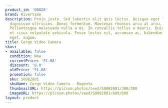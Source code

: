 ```yaml
---
product_id: '00828'
brand: Rivertime
description: Proin justo. Sed lobortis elit quis lectus. Quisque eget lorem eu purus
  dignissim ultricies. Donec fermentum. Maecenas rhoncus arcu at arcu. Etiam faucibus.
  Pellentesque malesuada nulla a mi. In convallis tellus a mauris. Duis ac tellus
  et risus vulputate vehicula. Fusce lectus est, accumsan ac, bibendum sed, porta
  eget, augue.
title: Corge Video Camera
skus:
- available: false
  condition: New
  currentPrice: '51.88'
  discount: '0.0'
  oldPrice: '51.88'
  promotion: false
  sku: S0082801
  skuName: Corge Video Camera - Magenta
  thumbnailURL: https://picsum.photos/seed/S0082801/300/300
  imageURL: https://picsum.photos/seed/S0082801/600/600
layout: product
---
```

